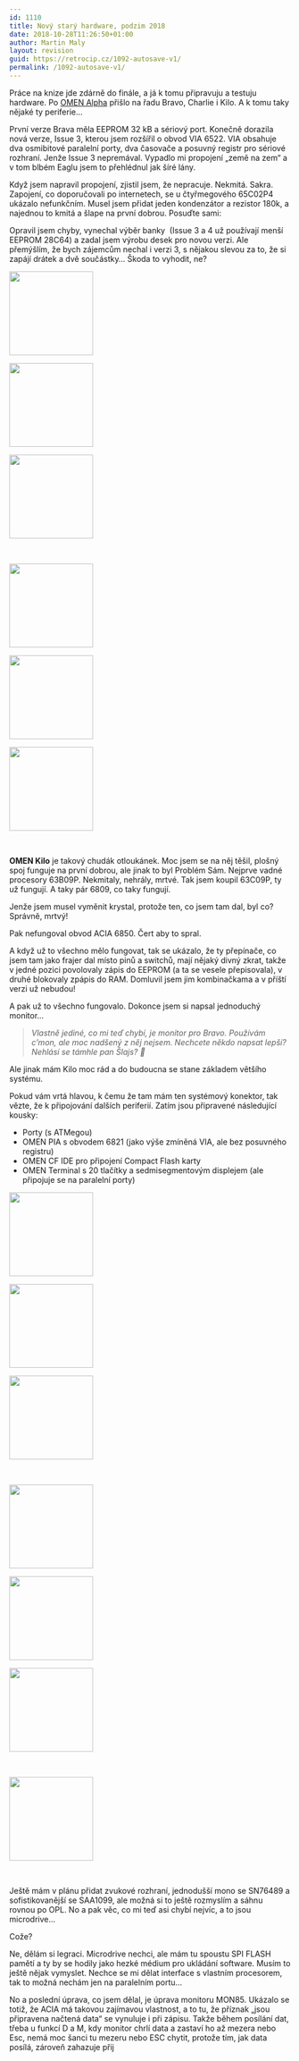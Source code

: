 ```yaml
---
id: 1110
title: Nový starý hardware, podzim 2018
date: 2018-10-28T11:26:50+01:00
author: Martin Maly
layout: revision
guid: https://retrocip.cz/1092-autosave-v1/
permalink: /1092-autosave-v1/
---
```

Práce na knize jde zdárně do finále, a já k tomu připravuju a testuju hardware. Po [OMEN Alpha](https://retrocip.cz/tag/omen-alpha/) přišlo na řadu Bravo, Charlie i Kilo. A k tomu taky nějaké ty periferie&#8230;

<!--more-->

První verze Brava měla EEPROM 32 kB a sériový port. Konečně dorazila nová verze, Issue 3, kterou jsem rozšířil o obvod VIA 6522. VIA obsahuje dva osmibitové paralelní porty, dva časovače a posuvný registr pro sériové rozhraní. Jenže Issue 3 nepremával. Vypadlo mi propojení &#8222;země na zem&#8220; a v tom blbém Eaglu jsem to přehlédnul jak šíré lány.

Když jsem napravil propojení, zjistil jsem, že nepracuje. Nekmitá. Sakra. Zapojení, co doporučovali po internetech, se u čtyřmegového 65C02P4 ukázalo nefunkčním. Musel jsem přidat jeden kondenzátor a rezistor 180k, a najednou to kmitá a šlape na první dobrou. Posuďte sami:



Opravil jsem chyby, vynechal výběr banky  (Issue 3 a 4 už používají menší EEPROM 28C64) a zadal jsem výrobu desek pro novou verzi. Ale přemýšlím, že bych zájemcům nechal i verzi 3, s nějakou slevou za to, že si zapájí drátek a dvě součástky&#8230; Škoda to vyhodit, ne?

<div id='gallery-42' class='gallery galleryid-1110 gallery-columns-3 gallery-size-thumbnail gallery1'>
  <dl class="gallery-item">
    <dt class="gallery-icon">
      <a href="http://retrocip.cz/wp-content/uploads/sites/6/2018/10/20181028_103913-1280.jpg" title="" class="highslide" onclick="return hs.expand(this,{captionId:'caption1097'})"><img src="http://retrocip.cz/wp-content/uploads/sites/6/2018/10/20181028_103913-1280-150x150.jpg" width="150" height="150" alt="" /></a>
    </dt>
  </dl>
  
  <dl class="gallery-item">
    <dt class="gallery-icon">
      <a href="http://retrocip.cz/wp-content/uploads/sites/6/2018/10/20181028_104048-1280.jpg" title="" class="highslide" onclick="return hs.expand(this,{captionId:'caption1105'})"><img src="http://retrocip.cz/wp-content/uploads/sites/6/2018/10/20181028_104048-1280-150x150.jpg" width="150" height="150" alt="" /></a>
    </dt>
  </dl>
  
  <dl class="gallery-item">
    <dt class="gallery-icon">
      <a href="http://retrocip.cz/wp-content/uploads/sites/6/2018/10/20181028_103935-1280.jpg" title="" class="highslide" onclick="return hs.expand(this,{captionId:'caption1096'})"><img src="http://retrocip.cz/wp-content/uploads/sites/6/2018/10/20181028_103935-1280-150x150.jpg" width="150" height="150" alt="" /></a>
    </dt>
  </dl>
  
  <br style="clear: both" />
  
  <dl class="gallery-item">
    <dt class="gallery-icon">
      <a href="http://retrocip.cz/wp-content/uploads/sites/6/2018/10/20181028_104029-1280.jpg" title="" class="highslide" onclick="return hs.expand(this,{captionId:'caption1093'})"><img src="http://retrocip.cz/wp-content/uploads/sites/6/2018/10/20181028_104029-1280-150x150.jpg" width="150" height="150" alt="" /></a>
    </dt>
  </dl>
  
  <dl class="gallery-item">
    <dt class="gallery-icon">
      <a href="http://retrocip.cz/wp-content/uploads/sites/6/2018/10/20181028_104015-1280.jpg" title="" class="highslide" onclick="return hs.expand(this,{captionId:'caption1094'})"><img src="http://retrocip.cz/wp-content/uploads/sites/6/2018/10/20181028_104015-1280-150x150.jpg" width="150" height="150" alt="" /></a>
    </dt>
  </dl>
  
  <dl class="gallery-item">
    <dt class="gallery-icon">
      <a href="http://retrocip.cz/wp-content/uploads/sites/6/2018/10/20181028_104004-1280.jpg" title="" class="highslide" onclick="return hs.expand(this,{captionId:'caption1095'})"><img src="http://retrocip.cz/wp-content/uploads/sites/6/2018/10/20181028_104004-1280-150x150.jpg" width="150" height="150" alt="" /></a>
    </dt>
  </dl>
  
  <br style="clear: both" />
</div>

**OMEN Kilo** je takový chudák otloukánek. Moc jsem se na něj těšil, plošný spoj funguje na první dobrou, ale jinak to byl Problém Sám. Nejprve vadné procesory 63B09P. Nekmitaly, nehrály, mrtvé. Tak jsem koupil 63C09P, ty už fungují. A taky pár 6809, co taky fungují.

Jenže jsem musel vyměnit krystal, protože ten, co jsem tam dal, byl co? Správně, mrtvý!

Pak nefungoval obvod ACIA 6850. Čert aby to spral.

A když už to všechno mělo fungovat, tak se ukázalo, že ty přepínače, co jsem tam jako frajer dal místo pinů a switchů, mají nějaký divný zkrat, takže v jedné pozici povolovaly zápis do EEPROM (a ta se vesele přepisovala), v druhé blokovaly zpápis do RAM. Domluvil jsem jim kombinačkama a v příští verzi už nebudou!

A pak už to všechno fungovalo. Dokonce jsem si napsal jednoduchý monitor&#8230;

> _Vlastně jediné, co mi teď chybí, je monitor pro Bravo. Používám c&#8217;mon, ale moc nadšený z něj nejsem. Nechcete někdo napsat lepší? Nehlásí se támhle pan Šlajs? 🙂_

Ale jinak mám Kilo moc rád a do budoucna se stane základem většího systému.

Pokud vám vrtá hlavou, k čemu že tam mám ten systémový konektor, tak vězte, že k připojování dalších periferií. Zatím jsou připravené následující kousky:

  * Porty (s ATMegou)
  * OMEN PIA s obvodem 6821 (jako výše zmíněná VIA, ale bez posuvného registru)
  * OMEN CF IDE pro připojení Compact Flash karty
  * OMEN Terminal s 20 tlačítky a sedmisegmentovým displejem (ale připojuje se na paralelní porty)

<div id='gallery-43' class='gallery galleryid-1110 gallery-columns-3 gallery-size-thumbnail gallery1'>
  <dl class="gallery-item">
    <dt class="gallery-icon">
      <a href="http://retrocip.cz/wp-content/uploads/sites/6/2018/10/20181028_103813-1280-1.jpg" title="" class="highslide" onclick="return hs.expand(this,{captionId:'caption1107'})"><img src="http://retrocip.cz/wp-content/uploads/sites/6/2018/10/20181028_103813-1280-1-150x150.jpg" width="150" height="150" alt="" /></a>
    </dt>
  </dl>
  
  <dl class="gallery-item">
    <dt class="gallery-icon">
      <a href="http://retrocip.cz/wp-content/uploads/sites/6/2018/10/20181028_103724-1280.jpg" title="" class="highslide" onclick="return hs.expand(this,{captionId:'caption1102'})"><img src="http://retrocip.cz/wp-content/uploads/sites/6/2018/10/20181028_103724-1280-150x150.jpg" width="150" height="150" alt="" /></a>
    </dt>
  </dl>
  
  <dl class="gallery-item">
    <dt class="gallery-icon">
      <a href="http://retrocip.cz/wp-content/uploads/sites/6/2018/10/20181028_103731-1280.jpg" title="" class="highslide" onclick="return hs.expand(this,{captionId:'caption1101'})"><img src="http://retrocip.cz/wp-content/uploads/sites/6/2018/10/20181028_103731-1280-150x150.jpg" width="150" height="150" alt="" /></a>
    </dt>
  </dl>
  
  <br style="clear: both" />
  
  <dl class="gallery-item">
    <dt class="gallery-icon">
      <a href="http://retrocip.cz/wp-content/uploads/sites/6/2018/10/20181028_103835-1280.jpg" title="" class="highslide" onclick="return hs.expand(this,{captionId:'caption1099'})"><img src="http://retrocip.cz/wp-content/uploads/sites/6/2018/10/20181028_103835-1280-150x150.jpg" width="150" height="150" alt="" /></a>
    </dt>
  </dl>
  
  <dl class="gallery-item">
    <dt class="gallery-icon">
      <a href="http://retrocip.cz/wp-content/uploads/sites/6/2018/10/20181028_103843-1280.jpg" title="" class="highslide" onclick="return hs.expand(this,{captionId:'caption1098'})"><img src="http://retrocip.cz/wp-content/uploads/sites/6/2018/10/20181028_103843-1280-150x150.jpg" width="150" height="150" alt="" /></a>
    </dt>
  </dl>
  
  <dl class="gallery-item">
    <dt class="gallery-icon">
      <a href="http://retrocip.cz/wp-content/uploads/sites/6/2018/10/20181028_103653-1280.jpg" title="" class="highslide" onclick="return hs.expand(this,{captionId:'caption1104'})"><img src="http://retrocip.cz/wp-content/uploads/sites/6/2018/10/20181028_103653-1280-150x150.jpg" width="150" height="150" alt="" /></a>
    </dt>
  </dl>
  
  <br style="clear: both" />
  
  <dl class="gallery-item">
    <dt class="gallery-icon">
      <a href="http://retrocip.cz/wp-content/uploads/sites/6/2018/10/20181028_103705-1280.jpg" title="" class="highslide" onclick="return hs.expand(this,{captionId:'caption1103'})"><img src="http://retrocip.cz/wp-content/uploads/sites/6/2018/10/20181028_103705-1280-150x150.jpg" width="150" height="150" alt="" /></a>
    </dt>
  </dl>
  
  <br style='clear: both' />
</div>

Ještě mám v plánu přidat zvukové rozhraní, jednodušší mono se SN76489 a sofistikovanější se SAA1099, ale možná si to ještě rozmyslím a sáhnu rovnou po OPL. No a pak věc, co mi teď asi chybí nejvíc, a to jsou microdrive&#8230;

Cože?

Ne, dělám si legraci. Microdrive nechci, ale mám tu spoustu SPI FLASH pamětí a ty by se hodily jako hezké médium pro ukládání software. Musím to ještě nějak vymyslet. Nechce se mi dělat interface s vlastním procesorem, tak to možná nechám jen na paralelním portu&#8230;

No a poslední úprava, co jsem dělal, je úprava monitoru MON85. Ukázalo se totiž, že ACIA má takovou zajímavou vlastnost, a to tu, že příznak &#8222;jsou připravena načtená data&#8220; se vynuluje i při zápisu. Takže během posílání dat, třeba u funkcí D a M, kdy monitor chrlí data a zastaví ho až mezera nebo Esc, nemá moc šanci tu mezeru nebo ESC chytit, protože tím, jak data posílá, zároveň zahazuje přij